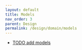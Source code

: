 ```yaml
---
layout: default
title: Models
nav_order: 3
parent: Design
permalink: /design/domain/models
---
```


* [TODO add models](models.md)